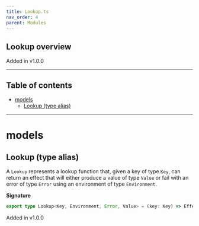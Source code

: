 ```yaml
---
title: Lookup.ts
nav_order: 4
parent: Modules
---
```


## Lookup overview

Added in v1.0.0

---

<h2 class="text-delta">Table of contents</h2>

- [models](#models)
  - [Lookup (type alias)](#lookup-type-alias)

---

# models

## Lookup (type alias)

A `Lookup` represents a lookup function that, given a key of type `Key`, can
return an effect that will either produce a value of type `Value` or fail
with an error of type `Error` using an environment of type `Environment`.

**Signature**

```ts
export type Lookup<Key, Environment, Error, Value> = (key: Key) => Effect.Effect<Environment, Error, Value>
```

Added in v1.0.0
